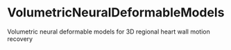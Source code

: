 # VolumetricNeuralDeformableModels
Volumetric neural deformable models for 3D regional heart wall motion recovery
